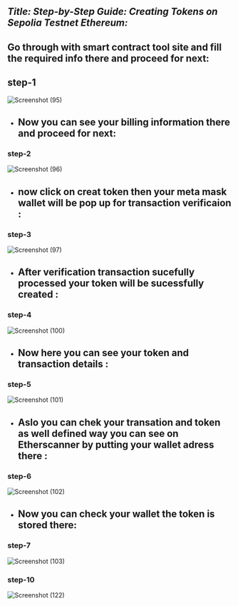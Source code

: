
## _Title: Step-by-Step Guide: Creating Tokens on Sepolia Testnet Ethereum:_


## Go through with smart contract tool site and fill the required info there and proceed for next:

## step-1
![Screenshot (95)](https://github.com/Rjesh2006/Block_chain/assets/143868643/6d65a5b3-50c4-48ec-a3d7-c616f169c504)


- ## Now you can see your billing information there and proceed for next:

### step-2
![Screenshot (96)](https://github.com/Rjesh2006/Block_chain/assets/143868643/9de56a09-75a0-4c7c-b455-b9b822a2e308)

- ## now click on creat token then your meta mask wallet will be pop up for transaction verificaion :

### step-3
![Screenshot (97)](https://github.com/Rjesh2006/Block_chain/assets/143868643/035b18b9-0c25-40a5-9c97-d6eb7e1d8199)

- ## After verification transaction sucefully processed your token will be sucessfully created :

### step-4
![Screenshot (100)](https://github.com/Rjesh2006/Block_chain/assets/143868643/5a71a431-3c13-4a93-b702-afcca238019f)

- ## Now here you can see your token and transaction details :

### step-5
![Screenshot (101)](https://github.com/Rjesh2006/Block_chain/assets/143868643/8d2851cd-b997-40f3-8b3f-cf779480c022)

-  ## Aslo you can chek your transation and token as well defined way you can see on **Etherscanner** by putting your wallet adress there :
 
### step-6
![Screenshot (102)](https://github.com/Rjesh2006/Block_chain/assets/143868643/17bb571a-bc31-4558-868c-5afcd4472f53)

- ## Now you can check your wallet the token is stored there:

### step-7

![Screenshot (103)](https://github.com/Rjesh2006/Block_chain/assets/143868643/f04e2b5b-0bd9-439f-b0cf-f383ac164335)

### step-10

![Screenshot (122)](https://github.com/Rjesh2006/Block_chain/assets/143868643/0f78d97e-6f90-4b7b-835c-6e26e36e2903)
